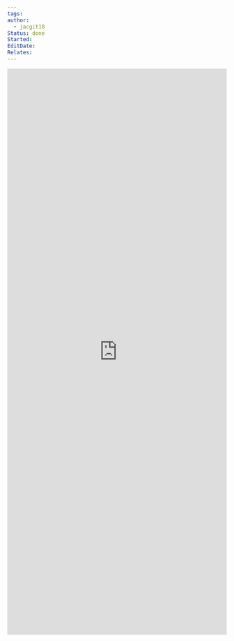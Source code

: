 ```yaml
---
tags: 
author:
  - jacgit18
Status: done
Started: 
EditDate: 
Relates:
---
```

<iframe src="https://pomofocus.io" width="100%" height="1300" frameborder="0"> </iframe>